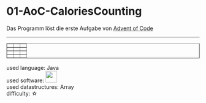 # 01-AoC-CaloriesCounting

Das Programm löst die erste Aufgabe von  <a href="https://adventofcode.com/2022">Advent of Code</a><br>
<hr>

<table border="1">
  <tr>
    <th></th>
    <th><th>
  </tr>
    <tr>
    <th></th>
    <th><th>
  </tr> 
    <tr>
    <th></th>
    <th><th>
  </tr> 
    <tr>
    <th></th>
    <th><th>
  </tr> 
</table>  
used language: Java <br>
used software: <a href="https://www.bluej.org/"><img src="https://www.bluej.org/bluej-icon-256-2x.png" width="30px"></a>
<br>
used datastructures: Array <br>
difficulty: ☆ 
